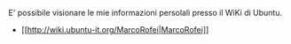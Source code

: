 E' possibile visionare le mie informazioni persolali presso il WiKi di Ubuntu.

 * [[http://wiki.ubuntu-it.org/MarcoRofei|MarcoRofei]]
